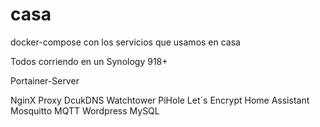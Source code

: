 # casa
docker-compose con los servicios que usamos en casa

Todos corriendo en un Synology 918+


Portainer-Server

NginX Proxy
DcukDNS
Watchtower
PiHole
Let´s Encrypt
Home Assistant
Mosquitto MQTT
Wordpress
MySQL
